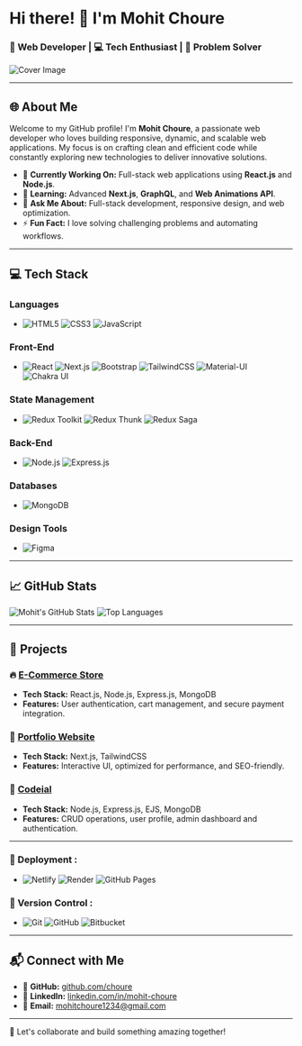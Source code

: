 # Hi there! 👋 I'm **Mohit Choure**  
### 🚀 Web Developer | 💻 Tech Enthusiast | 🎨 Problem Solver  

![Cover Image](https://user-images.githubusercontent.com/107936455/203690603-726e50ce-2cf6-4b62-82ee-d51ed9100f05.gif)

---

## 🌐 About Me  

Welcome to my GitHub profile! I'm **Mohit Choure**, a passionate web developer who loves building responsive, dynamic, and scalable web applications. My focus is on crafting clean and efficient code while constantly exploring new technologies to deliver innovative solutions.

- 🔭 **Currently Working On:** Full-stack web applications using **React.js** and **Node.js**.  
- 🌱 **Learning:** Advanced **Next.js**, **GraphQL**, and **Web Animations API**.  
- 💬 **Ask Me About:** Full-stack development, responsive design, and web optimization.  
- ⚡ **Fun Fact:** I love solving challenging problems and automating workflows.  

---

## 💻 Tech Stack  

### **Languages**  
- ![HTML5](https://img.shields.io/badge/HTML5-%23E34F26.svg?style=for-the-badge&logo=html5&logoColor=white)  ![CSS3](https://img.shields.io/badge/CSS3-%231572B6.svg?style=for-the-badge&logo=css3&logoColor=white)  ![JavaScript](https://img.shields.io/badge/JavaScript-%23F7DF1E.svg?style=for-the-badge&logo=javascript&logoColor=black)  

### Front-End  
- ![React](https://img.shields.io/badge/React-%2361DAFB.svg?style=for-the-badge&logo=react&logoColor=black)  ![Next.js](https://img.shields.io/badge/Next.js-%23000000.svg?style=for-the-badge&logo=next.js&logoColor=white)  ![Bootstrap](https://img.shields.io/badge/Bootstrap-%237952B3.svg?style=for-the-badge&logo=bootstrap&logoColor=white)  ![TailwindCSS](https://img.shields.io/badge/TailwindCSS-%2338B2AC.svg?style=for-the-badge&logo=tailwind-css&logoColor=white)  ![Material-UI](https://img.shields.io/badge/Material%20UI-%23007FFF.svg?style=for-the-badge&logo=material-ui&logoColor=white)  ![Chakra UI](https://img.shields.io/badge/Chakra%20UI-%230E1B28.svg?style=for-the-badge&logo=chakra-ui&logoColor=white)

### State Management  
- ![Redux Toolkit](https://img.shields.io/badge/Redux%20Toolkit-%23593D88.svg?style=for-the-badge&logo=redux&logoColor=white)  ![Redux Thunk](https://img.shields.io/badge/Redux%20Thunk-%237D3B82.svg?style=for-the-badge&logo=redux&logoColor=white)  ![Redux Saga](https://img.shields.io/badge/Redux%20Saga-%233D56B2.svg?style=for-the-badge&logo=redux&logoColor=white)

### **Back-End**  
- ![Node.js](https://img.shields.io/badge/Node.js-%23339933.svg?style=for-the-badge&logo=node.js&logoColor=white)  ![Express.js](https://img.shields.io/badge/Express.js-%23000000.svg?style=for-the-badge&logo=express&logoColor=white)  

### **Databases**  
- ![MongoDB](https://img.shields.io/badge/MongoDB-%2347A248.svg?style=for-the-badge&logo=mongodb&logoColor=white)

### Design Tools  
- ![Figma](https://img.shields.io/badge/Figma-%23F24E1E.svg?style=for-the-badge&logo=figma&logoColor=white)

---

## 📈 GitHub Stats  

![Mohit's GitHub Stats](https://github-readme-stats.vercel.app/api?username=choure&show_icons=true&theme=radical)  ![Top Languages](https://github-readme-stats.vercel.app/api/top-langs/?username=choure&layout=compact&theme=radical)

---

## 📂 Projects  

### 🔥 [E-Commerce Store](https://github.com/choure/ecommerce-store)  
- **Tech Stack:** React.js, Node.js, Express.js, MongoDB  
- **Features:** User authentication, cart management, and secure payment integration.

### 🎨 [Portfolio Website](https://github.com/choure/portfolio)  
- **Tech Stack:** Next.js, TailwindCSS  
- **Features:** Interactive UI, optimized for performance, and SEO-friendly.

### 🚀 [Codeial](https://github.com/choure/codeial)  
- **Tech Stack:** Node.js, Express.js, EJS, MongoDB  
- **Features:** CRUD operations, user profile, admin dashboard and authentication.

---

### 🚀 Deployment :
- ![Netlify](https://img.shields.io/badge/Netlify-%23000000.svg?style=for-the-badge&logo=netlify&logoColor=white)  ![Render](https://img.shields.io/badge/Render-%23F24E1E.svg?style=for-the-badge&logo=render&logoColor=white) ![GitHub Pages](https://img.shields.io/badge/GitHub_Pages-%23121011.svg?style=for-the-badge&logo=github&logoColor=white)

### 🔧 Version Control :
- ![Git](https://img.shields.io/badge/Git-%23F1502F.svg?style=for-the-badge&logo=git&logoColor=white)  ![GitHub](https://img.shields.io/badge/GitHub-%23121011.svg?style=for-the-badge&logo=github&logoColor=white)  ![Bitbucket](https://img.shields.io/badge/Bitbucket-%23004788.svg?style=for-the-badge&logo=bitbucket&logoColor=white)

---

## 📬 Connect with Me  

- 🔗 **GitHub:** [github.com/choure](https://github.com/choure)  
- 🔗 **LinkedIn:** [linkedin.com/in/mohit-choure](https://www.linkedin.com/in/mohit-choure-1820b816a/)  
- 📧 **Email:** [mohitchoure1234@gmail.com](mailto:mohitchoure1234@gmail.com)  

---

🤝 Let's collaborate and build something amazing together!
